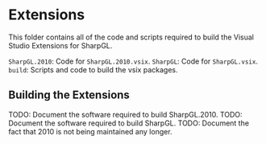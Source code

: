 Extensions
==========

This folder contains all of the code and scripts required to build the
Visual Studio Extensions for SharpGL.

`SharpGL.2010`: Code for `SharpGL.2010.vsix`.
`SharpGL`: Code for `SharpGL.vsix`.
`build`: Scripts and code to build the vsix packages.

Building the Extensions
-----------------------

TODO: Document the software required to build SharpGL.2010.
TODO: Document the software required to build SharpGL.
TODO: Document the fact that 2010 is not being maintained any longer.

